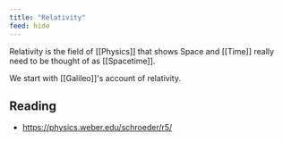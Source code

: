 ```yaml
---
title: "Relativity"
feed: hide
---
```


Relativity is the field of [[Physics]] that shows Space and [[Time]] really need to be thought of as [[Spacetime]]. 

We start with [[Galileo]]'s account of relativity.

## Reading

* https://physics.weber.edu/schroeder/r5/